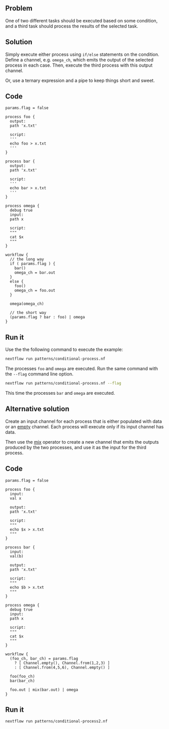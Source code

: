 ## Problem 

One of two different tasks should be executed based on some condition, 
and a third task should process the results of the selected task.

## Solution

Simply execute either process using `if/else` statements on the condition.
Define a channel, e.g. `omega_ch`, which emits the output of the selected process 
in each case. Then, execute the third process with this output channel.

Or, use a ternary expression and a pipe to keep things short and sweet.

## Code 

```nextflow
params.flag = false 

process foo {
  output: 
  path 'x.txt'

  script:
  '''
  echo foo > x.txt
  '''
}

process bar {
  output: 
  path 'x.txt'

  script:
  '''
  echo bar > x.txt
  '''
}

process omega {
  debug true
  input:
  path x
  
  script:
  """
  cat $x 
  """
}

workflow {
  // the long way
  if ( params.flag ) {
    bar()
    omega_ch = bar.out
  }
  else {
    foo()
    omega_ch = foo.out
  }

  omega(omega_ch)

  // the short way
  (params.flag ? bar : foo) | omega
}
```

## Run it

Use the the following command to execute the example:

```bash
nextflow run patterns/conditional-process.nf
```

The processes `foo` and `omega` are executed. Run the same command 
with the `--flag` command line option. 

```bash
nextflow run patterns/conditional-process.nf --flag 
```

This time the processes `bar` and `omega` are executed.

## Alternative solution

Create an input channel for each process that is either populated with data or an
[empty](https://www.nextflow.io/docs/latest/channel.html#empty) channel.
Each process will execute only if its input channel has data.

Then use the [mix](https://www.nextflow.io/docs/latest/operator.html#mix) operator to create 
a new channel that emits the outputs produced by the two processes, and use it as the input
for the third process.

## Code 

```nextflow
params.flag = false

process foo {
  input:
  val x

  output:
  path 'x.txt'

  script:
  """
  echo $x > x.txt
  """
}

process bar {
  input:
  val(b)

  output:
  path 'x.txt'

  script:
  """
  echo $b > x.txt
  """
}

process omega {
  debug true
  input:
  path x

  script:
  """
  cat $x
  """
}

workflow {
  (foo_ch, bar_ch) = params.flag
    ? [ Channel.empty(), Channel.from(1,2,3) ]
    : [ Channel.from(4,5,6), Channel.empty() ]

  foo(foo_ch)
  bar(bar_ch)

  foo.out | mix(bar.out) | omega
}
```

## Run it 

```bash
nextflow run patterns/conditional-process2.nf
```
